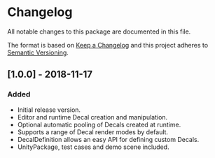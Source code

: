 # Changelog
All notable changes to this package are documented in this file.

The format is based on [Keep a Changelog](http://keepachangelog.com/en/1.0.0/)
and this project adheres to [Semantic Versioning](http://semver.org/spec/v2.0.0.html).

## [1.0.0] - 2018-11-17
### Added
- Initial release version.
- Editor and runtime Decal creation and manipulation.
- Optional automatic pooling of Decals created at runtime.
- Supports a range of Decal render modes by default.
- DecalDefinition allows an easy API for defining custom Decals.
- UnityPackage, test cases and demo scene included.
